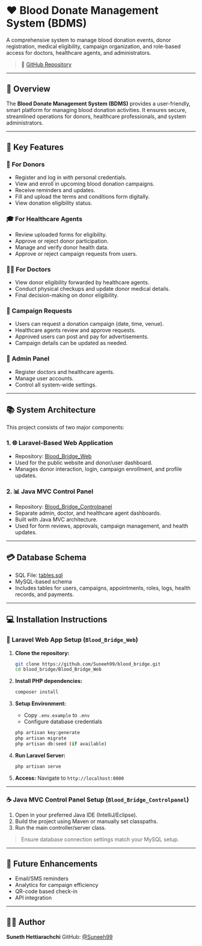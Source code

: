 # ❤️ Blood Donate Management System (BDMS)

A comprehensive system to manage blood donation events, donor registration, medical eligibility, campaign organization, and role-based access for doctors, healthcare agents, and administrators.

> 🔗 [GitHub Repository](https://github.com/Suneeh99/blood_bridge)

---

## 🔹 Overview

The **Blood Donate Management System (BDMS)** provides a user-friendly, smart platform for managing blood donation activities. It ensures secure, streamlined operations for donors, healthcare professionals, and system administrators.

---

## 🔹 Key Features

### 👤 For Donors

* Register and log in with personal credentials.
* View and enroll in upcoming blood donation campaigns.
* Receive reminders and updates.
* Fill and upload the terms and conditions form digitally.
* View donation eligibility status.

### 🎓 For Healthcare Agents

* Review uploaded forms for eligibility.
* Approve or reject donor participation.
* Manage and verify donor health data.
* Approve or reject campaign requests from users.

### 👩‍⚕️ For Doctors

* View donor eligibility forwarded by healthcare agents.
* Conduct physical checkups and update donor medical details.
* Final decision-making on donor eligibility.

### 📅 Campaign Requests

* Users can request a donation campaign (date, time, venue).
* Healthcare agents review and approve requests.
* Approved users can post and pay for advertisements.
* Campaign details can be updated as needed.

### 🚧 Admin Panel

* Register doctors and healthcare agents.
* Manage user accounts.
* Control all system-wide settings.

---

## 📚 System Architecture

This project consists of two major components:

### 1. 🌐 Laravel-Based Web Application

* Repository: [Blood\_Bridge\_Web](https://github.com/Suneeh99/blood_bridge/tree/main/Blood_Bridge_Web)
* Used for the public website and donor/user dashboard.
* Manages donor interaction, login, campaign enrollment, and profile updates.

### 2. 📊 Java MVC Control Panel

* Repository: [Blood\_Bridge\_Controlpanel](https://github.com/Suneeh99/blood_bridge/tree/main/Blood_Bridge_Controlpanel)
* Separate admin, doctor, and healthcare agent dashboards.
* Built with Java MVC architecture.
* Used for form reviews, approvals, campaign management, and health updates.

---

## 💳 Database Schema

* SQL File: [tables.sql](https://github.com/Suneeh99/blood_bridge/blob/main/DB-mysql/tables.sql)
* MySQL-based schema
* Includes tables for users, campaigns, appointments, roles, logs, health records, and payments.

---

## 💻 Installation Instructions

### 🔧 Laravel Web App Setup (`Blood_Bridge_Web`)

1. **Clone the repository:**

   ```bash
   git clone https://github.com/Suneeh99/blood_bridge.git
   cd blood_bridge/Blood_Bridge_Web
   ```

2. **Install PHP dependencies:**

   ```bash
   composer install
   ```

3. **Setup Environment:**

   * Copy `.env.example` to `.env`
   * Configure database credentials

   ```bash
   php artisan key:generate
   php artisan migrate
   php artisan db:seed (if available)
   ```

4. **Run Laravel Server:**

   ```bash
   php artisan serve
   ```

5. **Access:**
   Navigate to `http://localhost:8000`

---

### ☕ Java MVC Control Panel Setup (`Blood_Bridge_Controlpanel`)

1. Open in your preferred Java IDE (IntelliJ/Eclipse).
2. Build the project using Maven or manually set classpaths.
3. Run the main controller/server class.

> Ensure database connection settings match your MySQL setup.

---

## 📅 Future Enhancements

* Email/SMS reminders
* Analytics for campaign efficiency
* QR-code based check-in
* API integration

---

## 👨‍💻 Author

**Suneth Hettiarachchi**
GitHub: [@Suneeh99](https://github.com/Suneeh99)
